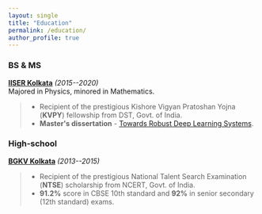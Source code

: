 ```yaml
---
layout: single
title: "Education"
permalink: /education/
author_profile: true
---
```


### BS & MS
**[IISER Kolkata](http://www.iiserkol.ac.in/)** _(2015--2020)_  
Majored in Physics, minored in Mathematics.
  > * Recipient of the prestigious Kishore Vigyan Pratoshan Yojna (**KVPY**) fellowship
  from DST, Govt. of India.
  > * **Master's dissertation** - [Towards Robust Deep Learning Systems](pdf/MastersThesis.pdf).

### High-school
**[BGKV Kolkata](https://bhavansgkvidyamandir.edu.in/)** _(2013--2015)_
> * Recipient of the prestigious National Talent Search Examination (**NTSE**) scholarship
  from NCERT, Govt. of India.
> * **91.2%** score in CBSE 10th standard and **92%** in senior secondary (12th standard) exams.

